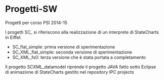 # Progetti-SW
Progetti per corso PSI 2014-15

I progetti SC_ si riferiscono alla realizzazione di un interprete di StateCharts in Eiffel:
- SC_flat_simple: prima versione di sperimentazione
- SC_XML_flat_simple: seconda versione di sperimentazione
- SC_XML_fs0: terza versione che è stata portata a completamento

Il progetto SCXML_datamodel riprende il progetto JAVA fatto sotto Eclipse di animazione di StateCharts gestito nel repository IPC projects
